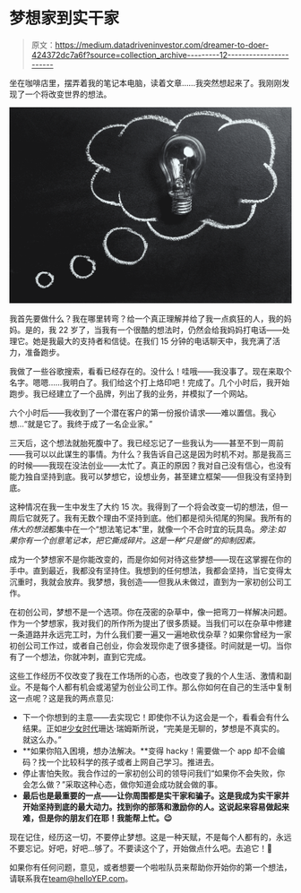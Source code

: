 # 梦想家到实干家

> 原文：<https://medium.datadriveninvestor.com/dreamer-to-doer-424372dc7a6f?source=collection_archive---------12----------------------->

坐在咖啡店里，摆弄着我的笔记本电脑，读着文章……我突然想起来了。我刚刚发现了一个将改变世界的想法。

![](img/022cefed4e48c1e28b686d73cdaa1d03.png)

我首先要做什么？我在哪里转弯？给一个真正理解并给了我一点疯狂的人，我的妈妈。是的，我 22 岁了，当我有一个很酷的想法时，仍然会给我妈妈打电话——处理它。她是我最大的支持者和信徒。在我们 15 分钟的电话聊天中，我充满了活力，准备跑步。

我做了一些谷歌搜索，看看已经存在的。没什么！哇哦——我没事了。现在来取个名字。嗯嗯……我明白了。我们给这个打上烙印吧！完成了。几个小时后，我开始跑步。我已经建立了一个品牌，列出了我的业务，并模拟了一个网站。

六个小时后——我收到了一个潜在客户的第一份报价请求——难以置信。我心想…“就是它了。我终于成了一名企业家。”

三天后，这个想法就胎死腹中了。我已经忘记了一些我认为——甚至不到一周前——我可以以此谋生的事情。为什么？我告诉自己这是因为时机不对。那是我高三的时候——我现在没法创业——太忙了。真正的原因？我对自己没有信心，也没有能力独自坚持到底。我可以梦想它，设想业务，甚至建立框架——但我没有坚持到底。

这种情况在我一生中发生了大约 15 次。我得到了一个将会改变一切的想法，但一周后它就死了。我有无数个理由不坚持到底。他们都是彻头彻尾的狗屎。我所有的*伟大的想法*都集中在一个“想法笔记本”里，就像一个不合时宜的玩具岛。*旁注:如果你有一个创意笔记本，把它撕成碎片。这是一种“只是做”的抑制因素。*

成为一个梦想家不是你能改变的，而是你如何对待这些梦想——现在这掌握在你的手中。直到最近，我都没有坚持住。我想到的任何想法，我都会坚持，当它变得太沉重时，我就会放弃。我梦想，我创造——但我从未做过，直到为一家初创公司工作。

在初创公司，梦想不是一个选项。你在茂密的杂草中，像一把弯刀一样解决问题。作为一个梦想家，我对我们的所作所为提出了很多质疑。当我们可以在杂草中修建一条道路并永远完工时，为什么我们要一遍又一遍地砍伐杂草？如果你曾经为一家初创公司工作过，或者自己创业，你会发现你走了很多捷径。时间就是一切。当你有了一个想法，你就冲刺，直到它完成。

这些工作经历不仅改变了我在工作场所的心态，也改变了我的个人生活、激情和副业。不是每个人都有机会或渴望为创业公司工作。那么你如何在自己的生活中复制这一点呢？这是我的两点意见:

*   下一个你想到的主意——去实现它！即使你不认为这会是一个，看看会有什么结果。正如[#少女时代](https://www.helloyep.com/blog/search/posts?query=%23GirlBoss)珊达·瑞姆斯所说，“完美是无聊的，梦想是不真实的。就这么办。”
*   **如果你陷入困境，想办法解决。**变得 hacky！需要做一个 app 却不会编码？找一个比较科学的孩子或者上网自己学习。推进去。
*   停止害怕失败。我合作过的一家初创公司的领导问我们“如果你不会失败，你会怎么做？”采取这种心态，做你知道会成功就会做的事。
*   **最后也是最重要的一点——让你周围都是实干家和骗子。这是我成为实干家并开始坚持到底的最大动力。找到你的部落和激励你的人。这说起来容易做起来难，但是你的朋友们在耶！我能帮上忙。😉**

现在记住，经历这一切，不要停止梦想。这是一种天赋，不是每个人都有的，永远不要忘记。好吧，好吧…够了。不要读这个了，开始做点什么吧。去追它！💪

如果你有任何问题，意见，或者想要一个啦啦队员来帮助你开始你的第一个想法，请联系我在[team@helloYEP.com](mailto:team@helloYEP.com)。